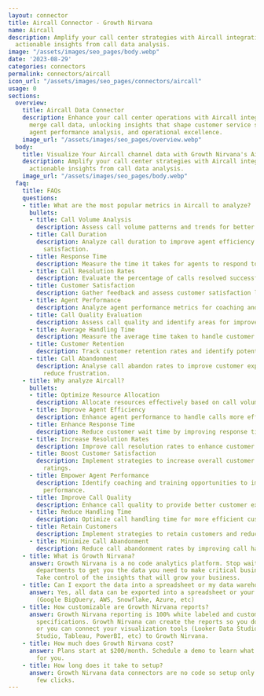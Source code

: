 ```yaml
---
layout: connector
title: Aircall Connector - Growth Nirvana
name: Aircall
description: Amplify your call center strategies with Aircall integration, gaining
  actionable insights from call data analysis.
image: "/assets/images/seo_pages/body.webp"
date: '2023-08-29'
categories: connectors
permalink: connectors/aircall
icon_url: "/assets/images/seo_pages/connectors/aircall"
usage: 0
sections:
  overview:
    title: Aircall Data Connector
    description: Enhance your call center operations with Aircall integration. Seamlessly
      merge call data, unlocking insights that shape customer service strategies,
      agent performance analysis, and operational excellence.
    image_url: "/assets/images/seo_pages/overview.webp"
  body:
    title: Visualize Your Aircall channel data with Growth Nirvana's Aircall Connector
    description: Amplify your call center strategies with Aircall integration, gaining
      actionable insights from call data analysis.
    image_url: "/assets/images/seo_pages/body.webp"
  faq:
    title: FAQs
    questions:
    - title: What are the most popular metrics in Aircall to analyze?
      bullets:
      - title: Call Volume Analysis
        description: Assess call volume patterns and trends for better resource allocation.
      - title: Call Duration
        description: Analyze call duration to improve agent efficiency and customer
          satisfaction.
      - title: Response Time
        description: Measure the time it takes for agents to respond to customer inquiries.
      - title: Call Resolution Rates
        description: Evaluate the percentage of calls resolved successfully.
      - title: Customer Satisfaction
        description: Gather feedback and assess customer satisfaction levels.
      - title: Agent Performance
        description: Analyze agent performance metrics for coaching and training opportunities.
      - title: Call Quality Evaluation
        description: Assess call quality and identify areas for improvement.
      - title: Average Handling Time
        description: Measure the average time taken to handle customer calls.
      - title: Customer Retention
        description: Track customer retention rates and identify potential churn triggers.
      - title: Call Abandonment
        description: Analyse call abandon rates to improve customer experience and
          reduce frustration.
    - title: Why analyze Aircall?
      bullets:
      - title: Optimize Resource Allocation
        description: Allocate resources effectively based on call volume analysis.
      - title: Improve Agent Efficiency
        description: Enhance agent performance to handle calls more effectively.
      - title: Enhance Response Time
        description: Reduce customer wait time by improving response times.
      - title: Increase Resolution Rates
        description: Improve call resolution rates to enhance customer satisfaction.
      - title: Boost Customer Satisfaction
        description: Implement strategies to increase overall customer satisfaction
          ratings.
      - title: Empower Agent Performance
        description: Identify coaching and training opportunities to improve agent
          performance.
      - title: Improve Call Quality
        description: Enhance call quality to provide better customer experiences.
      - title: Reduce Handling Time
        description: Optimize call handling time for more efficient customer service.
      - title: Retain Customers
        description: Implement strategies to retain customers and reduce churn rates.
      - title: Minimize Call Abandonment
        description: Reduce call abandonment rates by improving call handling processes.
    - title: What is Growth Nirvana?
      answer: Growth Nirvana is a no code analytics platform. Stop waiting for other
        departments to get you the data you need to make critical business decisions.
        Take control of the insights that will grow your business.
    - title: Can I export the data into a spreadsheet or my data warehouse?
      answer: Yes, all data can be exported into a spreadsheet or your data warehouse
        (Google BigQuery, AWS, Snowflake, Azure, etc)
    - title: How customizable are Growth Nirvana reports?
      answer: Growth Nirvana reporting is 100% white labeled and customized to your
        specifications. Growth Nirvana can create the reports so you don’t have to
        or you can connect your visualization tools (Looker Data Studio/Google Data
        Studio, Tableau, PowerBI, etc) to Growth Nirvana.
    - title: How much does Growth Nirvana cost?
      answer: Plans start at $200/month. Schedule a demo to learn what plan is best
        for you.
    - title: How long does it take to setup?
      answer: Growth Nirvana data connectors are no code so setup only requires a
        few clicks.
---
```

